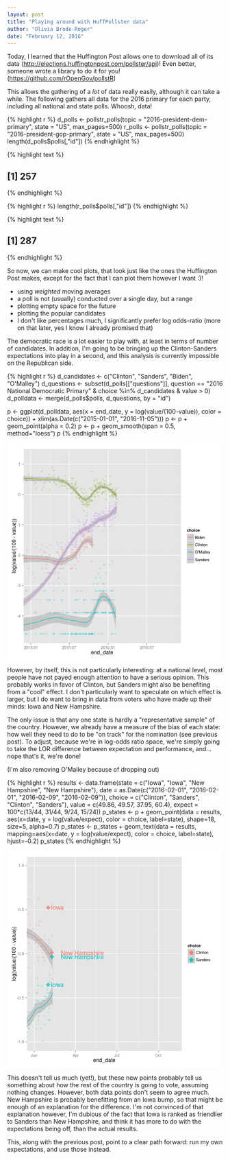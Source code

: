 ```yaml
---
layout: post
title: "Playing around with HuffPollster data"
author: "Olivia Brode-Roger"
date: "February 12, 2016"
---
```




Today, I learned that the Huffington Post allows one to download all of its data (http://elections.huffingtonpost.com/pollster/api)!
Even better, someone wrote a library to do it for you! (https://github.com/rOpenGov/pollstR)

This allows the gathering of a *lot* of data really easily, although it can take a while.
The following gathers all data for the 2016 primary for each party, including all national and state polls.
Whoosh, data!

{% highlight r %}
d_polls <- pollstr_polls(topic = "2016-president-dem-primary", state = "US", max_pages=500)
r_polls <- pollstr_polls(topic = "2016-president-gop-primary", state = "US", max_pages=500)
length(d_polls$polls[,"id"])
{% endhighlight %}



{% highlight text %}
## [1] 257
{% endhighlight %}



{% highlight r %}
length(r_polls$polls[,"id"])
{% endhighlight %}



{% highlight text %}
## [1] 287
{% endhighlight %}

So now, we can make cool plots, that look just like the ones the Huffington Post makes, except for the fact that I can plot them however I want :)!
  - using *weighted* moving averages
  - a poll is not (usually) conducted over a single day, but a range
  - plotting empty space for the future
  - plotting the popular candidates
  - I don't like percentages much, I significantly prefer log odds-ratio (more on that later, yes I know I already promised that)

The democratic race is a lot easier to play with, at least in terms of number of candidates.
In addition, I'm going to be bringing up the Clinton-Sanders expectations into play in a second, and this analysis is currently impossible on the Republican side.

{% highlight r %}
d_candidates <- c("Clinton", "Sanders", "Biden", "O'Malley")
d_questions <- subset(d_polls[["questions"]], question == "2016 National Democratic Primary" & choice %in% d_candidates & value > 0)
d_polldata <- merge(d_polls$polls, d_questions, by = "id")

p <- ggplot(d_polldata, aes(x = end_date, y = log(value/(100-value)), color = choice)) + xlim(as.Date(c("2015-01-01", "2016-11-05")))
p <- p + geom_point(alpha = 0.2)
p <- p + geom_smooth(span = 0.5, method="loess")
p
{% endhighlight %}

![center](/../figs/2016-02-12-playing-with-huffpolster/unnamed-chunk-2-1.png)

However, by itself, this is not particularly interesting: at a national level, most people have not payed enough attention to have a serious opinion.
This probably works in favor of Clinton, but Sanders might also be benefiting from a "cool" effect.
I don't particularly want to speculate on which effect is larger, but I do want to bring in data from voters who have made up their minds: Iowa and New Hampshire.

The only issue is that any one state is hardly a "representative sample" of the country.
However, we already have a measure of the bias of each state: how well they need to do to be "on track" for the nomination (see previous post).
To adjust, because we're in log-odds ratio space, we're simply going to take the LOR difference between expectation and performance, and... nope that's it, we're done!

(I'm also removing O'Malley because of dropping out)



{% highlight r %}
results <- data.frame(state = c("Iowa", "Iowa", "New Hampshire", "New Hampshire"),
                      date = as.Date(c("2016-02-01", "2016-02-01", "2016-02-09", "2016-02-09")),
                      choice = c("Clinton", "Sanders", "Clinton", "Sanders"),
                      value = c(49.86, 49.57, 37.95, 60.4),
                      expect = 100*c(13/44, 31/44, 9/24, 15/24))
p_states <- p + geom_point(data = results, aes(x=date, y = log(value/expect), color = choice, label=state), shape=18, size=5, alpha=0.7)
p_states <- p_states + geom_text(data = results, mapping=aes(x=date, y = log(value/expect), color = choice, label=state), hjust=-0.2)
p_states
{% endhighlight %}

![center](/../figs/2016-02-12-playing-with-huffpolster/unnamed-chunk-4-1.png)

This doesn't tell us much (yet!), but these new points probably tell us something about how the rest of the country is going to vote, assuming nothing changes.
However, both data points don't seem to agree much.
New Hampshire is probably benefitting from an Iowa bump, so that might be enough of an explanation for the difference.
I'm not convinced of that explanation however, I'm dubious of the fact that Iowa is ranked as friendlier to Sanders than New Hampshire, and think it has more to do with the expectations being off, than the actual results.

This, along with the previous post, point to a clear path forward: run my own expectations, and use those instead.
